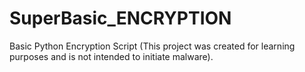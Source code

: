 # SuperBasic_ENCRYPTION
Basic Python Encryption Script  (This project was created for learning purposes and is not intended to initiate malware).
